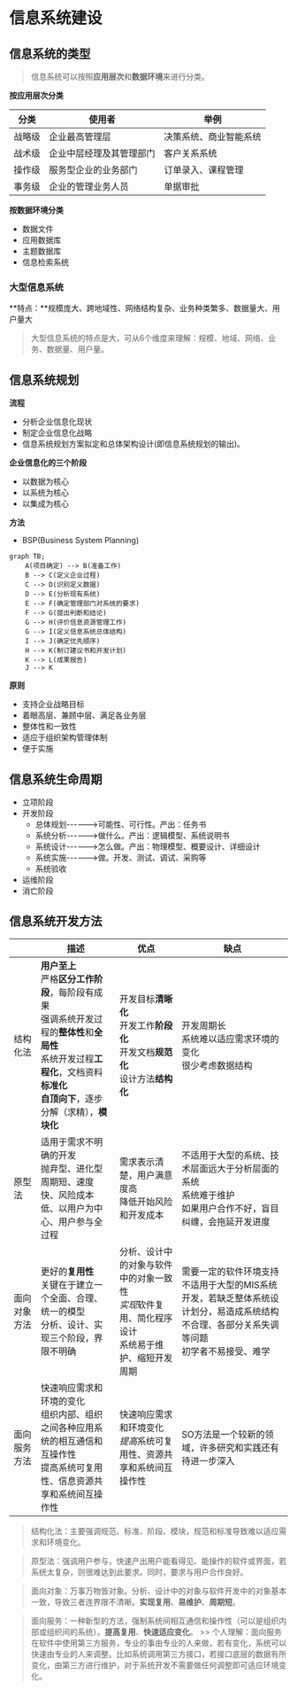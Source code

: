 # 信息系统建设

## 信息系统的类型

> 信息系统可以按照**应用层次**和**数据环境**来进行分类。

**按应用层次分类**
    
|分类  |使用者    |举例   |
|---|---|---|
|战略级|企业最高管理层|决策系统、商业智能系统|
|战术级|企业中层经理及其管理部门|客户关系系统|
|操作级|服务型企业的业务部门|订单录入、课程管理|
|事务级|企业的管理业务人员|单据审批|

**按数据环境分类**

* 数据文件
* 应用数据库
* 主题数据库
* 信息检索系统

### 大型信息系统

**特点：**规模庞大、跨地域性、网络结构复杂、业务种类繁多、数据量大、用户量大

> 大型信息系统的特点是大，可从6个维度来理解：规模、地域、网络、业务、数据量、用户量。

## 信息系统规划

**流程**

* 分析企业信息化现状
* 制定企业信息化战略
* 信息系统规划方案拟定和总体架构设计(即信息系统规划的输出)。

**企业信息化的三个阶段**

* 以数据为核心
* 以系统为核心
* 以集成为核心

**方法**

* BSP(Business System Planning)
```mermaid
graph TB;
    A(项目确定) --> B(准备工作)
    B --> C(定义企业过程)
    C --> D(识别定义数据)
    D --> E(分析现有系统)
    E --> F(确定管理部门对系统的要求)
    F --> G(提出判断和结论)
    G --> H(评价信息资源管理工作)
    G --> I(定义信息系统总体结构)
    I --> J(确定优先顺序)
    H --> K(制订建议书和开发计划)
    K --> L(成果报告)
    J --> K
```

**原则**

* 支持企业战略目标
* 着眼高层、兼顾中层、满足各业务层
* 整体性和一致性
* 适应于组织架构管理体制
* 便于实施

## 信息系统生命周期

* 立项阶段
* 开发阶段
    * 总体规划------>可能性、可行性。产出：任务书
    * 系统分析------>做什么。产出：逻辑模型、系统说明书
    * 系统设计------>怎么做。产出：物理模型、概要设计、详细设计
    * 系统实施------>做。开发、测试、调试、采购等
    * 系统验收
* 运维阶段
* 消亡阶段

## 信息系统开发方法

| |描述  |优点   |  缺点|
|---|---|---|---|
|结构化法|**用户至上**<br />严格**区分工作阶段**，每阶段有成果<br />强调系统开发过程的**整体性**和**全局性**<br />系统开发过程**工程化**，文档资料**标准化**<br />**自顶向下**，逐步分解（求精），**模块化**|开发目标**清晰化**<br />开发工作**阶段化**<br />开发文档**规范化**<br >设计方法**结构化** |开发周期长<br />系统难以适应需求环境的变化<br />很少考虑数据结构 |
|原型法|适用于需求不明确的开发<br />抛弃型、进化型<br />周期短、速度快、风险成本低、以用户为中心、用户参与全过程|需求表示清楚，用户满意度高<br />降低开始风险和开发成本|不适用于大型的系统、技术层面远大于分析层面的系统<br />系统难于维护<br >如果用户合作不好，盲目纠缠，会拖延开发进度 |
|面向对象方法|更好的**复用性**<br />关键在于建立一个全面、合理、统一的模型<br />分析、设计、实现三个阶段，界限不明确|分析、设计中的对象与软件中的对象一致性<br />*实现*软件复用、简化程序设计<br />系统易于维护、缩短开发周期 |需要一定的软件环境支持<br />不适用于大型的MIS系统开发，若缺乏整体系统设计划分，易造成系统结构不合理、各部分关系失调等问题<br />初学者不易接受、难学 |
|面向服务方法|快速响应需求和环境的变化<br />组织内部、组织之间各种应用系统的相互通信和互操作性<br />提高系统可复用性、信息资源共享和系统间互操作性|快速响应需求和环境变化<br />*提高*系统可复用性、资源共享和系统间互操作性 |SO方法是一个较新的领域，许多研究和实践还有待进一步深入 |

> 结构化法：主要强调规范、标准、阶段、模块，规范和标准导致难以适应需求和环境变化。

> 原型法：强调用户参与，快速产出用户能看得见、能操作的软件或界面，若系统太复杂，则很难达到此要求。同时，要求与用户合作良好。

> 面向对象：万事万物皆对象。分析、设计中的对象与软件开发中的对象基本一致，导致三者连界限不清晰。**实现复用**、**易维护**、**周期短**。

> 面向服务：一种新型的方法，强制系统间相互通信和操作性（可以是组织内部或组织间的系统）。**提高复用**、**快速适应变化**。
    >> 个人理解：面向服务在软件中使用第三方服务，专业的事由专业的人来做，若有变化，系统可以快速由专业的人来调整。比如系统调用第三方接口，若接口底层的数据有所变化，由第三方进行维护，对于系统开发不需要做任何调整即可适应环境变化。